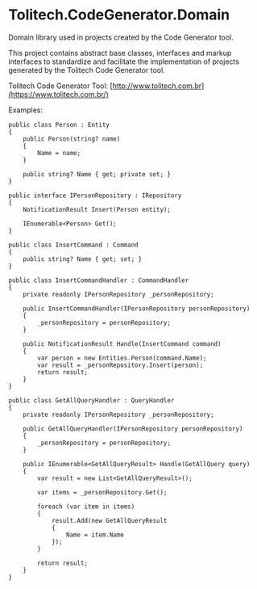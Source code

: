 # Tolitech.CodeGenerator.Domain
Domain library used in projects created by the Code Generator tool.

This project contains abstract base classes, interfaces and markup interfaces to standardize and facilitate the implementation of projects generated by the Tolitech Code Generator tool. 

Tolitech Code Generator Tool: [http://www.tolitech.com.br](https://www.tolitech.com.br/)

Examples:

```
public class Person : Entity
{
    public Person(string? name)
    {
        Name = name;
    }

    public string? Name { get; private set; }
}
```

```
public interface IPersonRepository : IRepository
{
    NotificationResult Insert(Person entity);

    IEnumerable<Person> Get();
}
```

```
public class InsertCommand : Command
{
    public string? Name { get; set; }
}
```

```
public class InsertCommandHandler : CommandHandler
{
	private readonly IPersonRepository _personRepository;

	public InsertCommandHandler(IPersonRepository personRepository)
	{
		_personRepository = personRepository;
	}

	public NotificationResult Handle(InsertCommand command)
    {
		var person = new Entities.Person(command.Name);
		var result = _personRepository.Insert(person);
		return result;
	}
}
```

```
public class GetAllQueryHandler : QueryHandler
{
	private readonly IPersonRepository _personRepository;

	public GetAllQueryHandler(IPersonRepository personRepository)
	{
		_personRepository = personRepository;
	}

	public IEnumerable<GetAllQueryResult> Handle(GetAllQuery query)
	{
		var result = new List<GetAllQueryResult>();

		var items = _personRepository.Get();

		foreach (var item in items)
        {
			result.Add(new GetAllQueryResult
			{
				Name = item.Name
			});
        }

		return result;
	}
}
```
